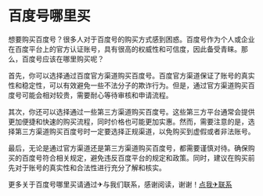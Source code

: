 # 百度号哪里买

想要购买百度号？很多人对于百度号的购买方式感到困惑。百度号作为个人或企业在百度平台上的官方认证账号，具有很高的权威性和可信度，因此备受青睐。那么，百度号应该在哪里购买呢？

首先，你可以选择通过百度官方渠道购买百度号。百度官方渠道保证了账号的真实性和稳定性，可以有效避免一些不法分子的欺诈行为。但是，通过官方渠道购买百度号可能会相对较贵，需要耐心等待审核和申请流程。

其次，你还可以选择通过一些第三方渠道购买百度号。这些第三方平台通常会提供更加便捷和快速的购买流程，同时价格也可能更加实惠。然而，需要注意的是，选择第三方渠道购买百度号时一定要选择正规渠道，以免购买到虚假或者非法账号。

最后，无论是通过官方渠道还是第三方渠道购买百度号，都需要谨慎对待。确保购买的百度号符合相关规定，避免违反百度平台的规定和政策。同时，建议在购买前先对于账号的真实性和合法性进行充分了解和核实。

更多关于百度号哪里买请通过✈与我们联系，感谢阅读，谢谢！[点我✈联系](https://ww.k02.cc)